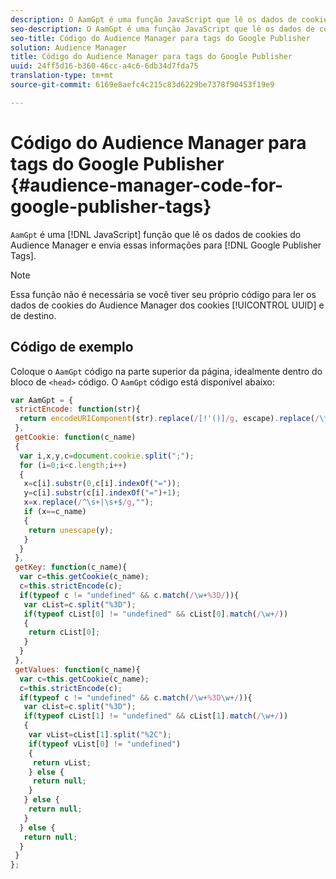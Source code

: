 ```yaml
---
description: O AamGpt é uma função JavaScript que lê os dados de cookies do Audience Manager e envia essas informações para as Tags do Google Publisher.
seo-description: O AamGpt é uma função JavaScript que lê os dados de cookies do Audience Manager e envia essas informações para as Tags do Google Publisher.
seo-title: Código do Audience Manager para tags do Google Publisher
solution: Audience Manager
title: Código do Audience Manager para tags do Google Publisher
uuid: 24ff5d16-b360-46cc-a4c6-6db34d7fda75
translation-type: tm+mt
source-git-commit: 6169e8aefc4c215c83d6229be7378f90453f19e9

---
```



# Código do Audience Manager para tags do Google Publisher {#audience-manager-code-for-google-publisher-tags}

`AamGpt` é uma [!DNL JavaScript] função que lê os dados de cookies do Audience Manager e envia essas informações para [!DNL Google Publisher Tags].

>[!NOTE]
>
>Essa função não é necessária se você tiver seu próprio código para ler os dados de cookies do Audience Manager dos cookies [!UICONTROL UUID] e de destino.

## Código de exemplo

Coloque o `AamGpt` código na parte superior da página, idealmente dentro do bloco de `<head>` código. O `AamGpt` código está disponível abaixo:

```js
var AamGpt = {  
 strictEncode: function(str){ 
  return encodeURIComponent(str).replace(/[!'()]/g, escape).replace(/\*/g, "%2A"); 
 }, 
 getCookie: function(c_name) 
 { 
  var i,x,y,c=document.cookie.split(";"); 
  for (i=0;i<c.length;i++) 
  { 
   x=c[i].substr(0,c[i].indexOf("=")); 
   y=c[i].substr(c[i].indexOf("=")+1); 
   x=x.replace(/^\s+|\s+$/g,""); 
   if (x==c_name) 
   { 
    return unescape(y); 
   } 
  } 
 }, 
 getKey: function(c_name){ 
  var c=this.getCookie(c_name); 
  c=this.strictEncode(c); 
  if(typeof c != "undefined" && c.match(/\w+%3D/)){ 
   var cList=c.split("%3D"); 
   if(typeof cList[0] != "undefined" && cList[0].match(/\w+/)) 
   { 
    return cList[0]; 
   } 
  }  
 }, 
 getValues: function(c_name){ 
  var c=this.getCookie(c_name); 
  c=this.strictEncode(c); 
  if(typeof c != "undefined" && c.match(/\w+%3D\w+/)){ 
   var cList=c.split("%3D"); 
   if(typeof cList[1] != "undefined" && cList[1].match(/\w+/)) 
   { 
    var vList=cList[1].split("%2C"); 
    if(typeof vList[0] != "undefined") 
    { 
     return vList; 
    } else { 
     return null; 
    }    
   } else { 
    return null; 
   } 
  } else { 
   return null; 
  } 
 } 
};
```
